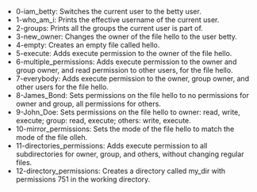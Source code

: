- 0-iam_betty: Switches the current user to the betty user.
- 1-who_am_i: Prints the effective username of the current user.
- 2-groups: Prints all the groups the current user is part of.
- 3-new_owner: Changes the owner of the file hello to the user betty.
- 4-empty: Creates an empty file called hello.
- 5-execute: Adds execute permission to the owner of the file hello.
- 6-multiple_permissions: Adds execute permission to the owner and group owner, and read permission to other users, for the file hello.
- 7-everybody: Adds execute permission to the owner, group owner, and other users for the file hello.
- 8-James_Bond: Sets permissions on the file hello to no permissions for owner and group, all permissions for others.
- 9-John_Doe: Sets permissions on the file hello to owner: read, write, execute; group: read, execute; others: write, execute.
- 10-mirror_permissions: Sets the mode of the file hello to match the mode of the file olleh.
- 11-directories_permissions: Adds execute permission to all subdirectories for owner, group, and others, without changing regular files.
- 12-directory_permissions: Creates a directory called my_dir with permissions 751 in the working directory.
